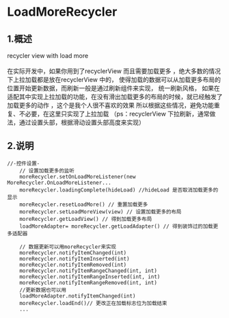 # LoadMoreRecycler

## 1.概述
recycler view with load more
<br/>
<br/>
在实际开发中，如果你用到了recyclerView 而且需要加载更多
，绝大多数的情况下上拉加载都是放在recyclerView 中的，
使得加载的数据可以从加载更多布局的位置开始更新数据，而刷新一般是通过刷新组件来实现，
统一刷新风格，
如果在适配其中实现上拉加载的功能，在没有滑出加载更多的布局的时候，就已经触发了加载更多的动作
，这个是我个人很不喜欢的效果
所以根据这些情况，避免功能重复、不必要，在这里只实现了上拉加载
（ps：recyclerView 下拉刷新，通常做法，通过设置头部，根据滑动设置头部高度来实现）

## 2.说明  
```
//-控件设置-
    // 设置加载更多的监听
    moreRecycler.setOnLoadMoreListener(new MoreRecycler.OnLoadMoreListener...
    moreRecycler.loadingComplete(hideLoad) //hideLoad 是否取消加载更多的显示
    moreRecycler.resetLoadMore() // 重置加载更多
    moreRecycler.setLoadMoreView(view) // 设置加载更多的布局
    moreRecycler.getLoadView() // 得到加载更多布局
    loadMoreAdapter= moreRecycler.getLoadAdapter() // 得到装饰过的加载更多适配器

    // 数据更新可以用moreRecycler来实现
    moreRecycler.notifyItemChanged(int)
    moreRecycler.notifyItemInserted(int)
    moreRecycler.notifyItemRemoved(int)
    moreRecycler.notifyItemRangeChanged(int, int)
    moreRecycler.notifyItemRangeInserted(int, int)
    moreRecycler.notifyItemRangeRemoved(int, int)
    //更新数据也可以用
    loadMoreAdapter.notifyItemChanged(int)
    moreRecycler.loadEnd()// 更改正在加载标志位为加载结束
    ...
    
```
